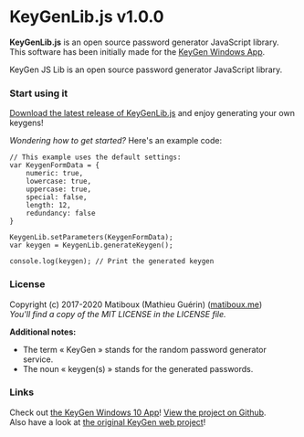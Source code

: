 # KeyGenLib.js v1.0.0

**KeyGenLib.js** is an open source password generator JavaScript library.  
This software has been initially made for the [KeyGen Windows App](https://www.microsoft.com/store/apps/9n1qncrnx6pb).

KeyGen JS Lib is an open source password generator JavaScript library.

### Start using it

[Download the latest release of KeyGenLib.js](https://github.com/matiboux/KeyGenLib.js/releases/latest) and enjoy generating your own keygens!

*Wondering how to get started?* Here's an example code:
```
// This example uses the default settings:
var KeygenFormData = {
	numeric: true,
	lowercase: true,
	uppercase: true,
	special: false,
	length: 12,
	redundancy: false
}

KeygenLib.setParameters(KeygenFormData);
var keygen = KeygenLib.generateKeygen();

console.log(keygen); // Print the generated keygen
```

### License

Copyright (c) 2017-2020 Matiboux (Mathieu Guérin) ([matiboux.me](https://matiboux.me/))  
*You'll find a copy of the MIT LICENSE in the LICENSE file.*

**Additional notes:**
- The term « KeyGen » stands for the random password generator service.
- The noun « keygen(s) » stands for the generated passwords.

### Links

Check out [the KeyGen Windows 10 App](https://www.microsoft.com/store/apps/9n1qncrnx6pb)! [View the project on Github](https://github.com/matiboux/KeyGen-App).  
Also have a look at [the original KeyGen web project](https://github.com/matiboux/KeyGen)!
